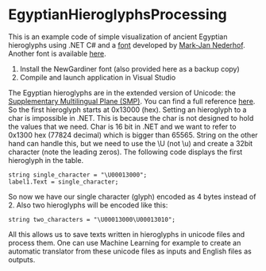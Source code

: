 # EgyptianHieroglyphsProcessing
This is an example code of simple visualization of ancient Egyptian hieroglyphs using .NET C# and a [font](https://mjn.host.cs.st-andrews.ac.uk/egyptian/fonts/newgardiner.html) developed by [Mark-Jan Nederhof](https://mjn.host.cs.st-andrews.ac.uk/). Another font is available [here](https://www.dafont.com/ancient-egyptian-hieroglyphs.font).

1) Install the NewGardiner font (also provided here as a backup copy)
2) Compile and launch application in Visual Studio

The Egyptian hieroglyphs are in the extended version of Unicode: the [Supplementary Multilingual Plane (SMP)](https://en.wikipedia.org/wiki/Plane_(Unicode)#Supplementary_Multilingual_Plane). You can find a full reference [here](http://unicode.org/charts/PDF/U13000.pdf). So the first hieroglyph starts at 0x13000 (hex). Setting an hieroglyph to a char is impossible in .NET. This is because the char is not designed to hold the values that we need. Char is 16 bit in .NET and we want to refer to 0x1300 hex (77824 decimal) which is bigger than 65565. String on the other hand can handle this, but we need to use the \U (not \u) and create a 32bit character (note the leading zeros). The following code displays the first hieroglyph in the table.
```
string single_character = "\U00013000";
label1.Text = single_character;
```
So now we have our single character (glyph) encoded as 4 bytes instead of 2. Also two hieroglyphs will be encoded like this:
```
string two_characters = "\U00013000\U00013010";
```
All this allows us to save texts written in hieroglyphs in unicode files and process them. One can use Machine Learning for example to create an automatic translator from these unicode files as inputs and English files as outputs.

